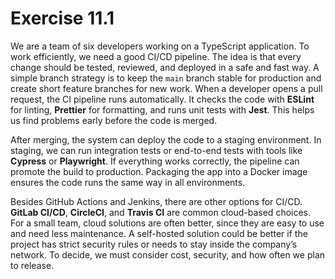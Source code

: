 # Exercise 11.1

We are a team of six developers working on a TypeScript application. To work efficiently, we need a good CI/CD pipeline. The idea is that every change should be tested, reviewed, and deployed in a safe and fast way. A simple branch strategy is to keep the `main` branch stable for production and create short feature branches for new work. When a developer opens a pull request, the CI pipeline runs automatically. It checks the code with **ESLint** for linting, **Prettier** for formatting, and runs unit tests with **Jest**. This helps us find problems early before the code is merged.

After merging, the system can deploy the code to a staging environment. In staging, we can run integration tests or end-to-end tests with tools like **Cypress** or **Playwright**. If everything works correctly, the pipeline can promote the build to production. Packaging the app into a Docker image ensures the code runs the same way in all environments.

Besides GitHub Actions and Jenkins, there are other options for CI/CD. **GitLab CI/CD**, **CircleCI**, and **Travis CI** are common cloud-based choices. For a small team, cloud solutions are often better, since they are easy to use and need less maintenance. A self-hosted solution could be better if the project has strict security rules or needs to stay inside the company’s network. To decide, we must consider cost, security, and how often we plan to release.
